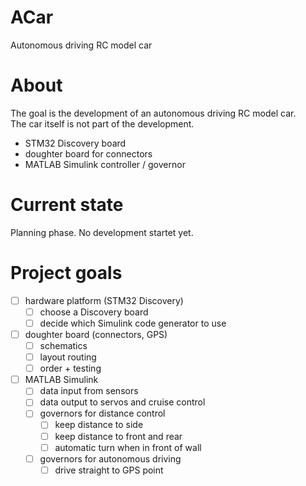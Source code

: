 # ACar
Autonomous driving RC model car

# About
The goal is the development of an autonomous driving RC model car.  
The car itself is not part of the development.  
- STM32 Discovery board
- doughter board for connectors
- MATLAB Simulink controller / governor

# Current state
Planning phase. No development startet yet.

# Project goals
- [ ] hardware platform (STM32 Discovery)
  - [ ] choose a Discovery board
  - [ ] decide which Simulink code generator to use
- [ ] doughter board (connectors, GPS)
  - [ ] schematics
  - [ ] layout routing
  - [ ] order + testing
- [ ] MATLAB Simulink
  - [ ] data input from sensors
  - [ ] data output to servos and cruise control
  - [ ] governors for distance control
    - [ ] keep distance to side
    - [ ] keep distance to front and rear
    - [ ] automatic turn when in front of wall
  - [ ] governors for autonomous driving
    - [ ] drive straight to GPS point